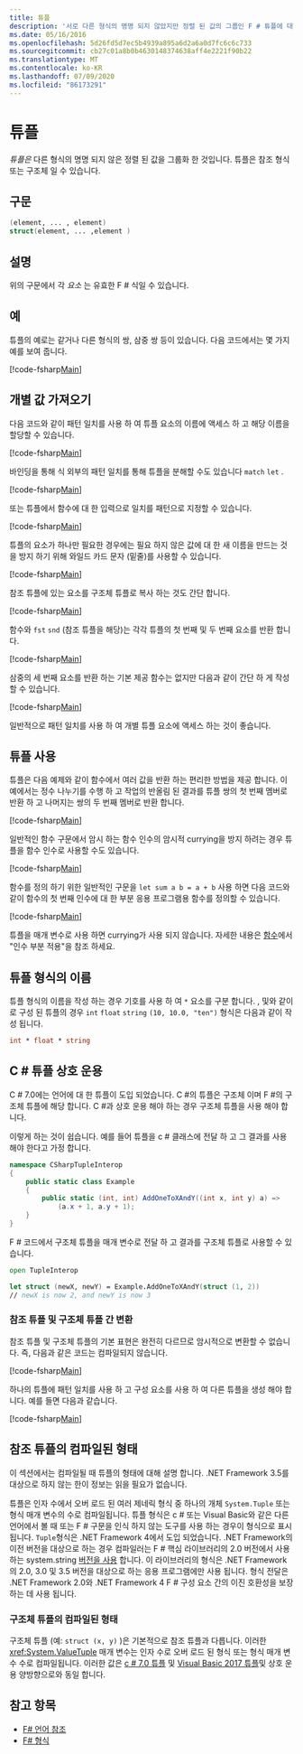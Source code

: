 ```yaml
---
title: 튜플
description: '서로 다른 형식의 명명 되지 않았지만 정렬 된 값의 그룹인 F # 튜플에 대해 알아봅니다.'
ms.date: 05/16/2016
ms.openlocfilehash: 5d26fd5d7ec5b4939a895a6d2a6a0d7fc6c6c733
ms.sourcegitcommit: cb27c01a8b0b4630148374638aff4e2221f90b22
ms.translationtype: MT
ms.contentlocale: ko-KR
ms.lasthandoff: 07/09/2020
ms.locfileid: "86173291"
---
```

# <a name="tuples"></a>튜플

*튜플은* 다른 형식의 명명 되지 않은 정렬 된 값을 그룹화 한 것입니다.  튜플은 참조 형식 또는 구조체 일 수 있습니다.

## <a name="syntax"></a>구문

```fsharp
(element, ... , element)
struct(element, ... ,element )
```

## <a name="remarks"></a>설명

위의 구문에서 각 *요소* 는 유효한 F # 식일 수 있습니다.

## <a name="examples"></a>예

튜플의 예로는 같거나 다른 형식의 쌍, 삼중 쌍 등이 있습니다. 다음 코드에서는 몇 가지 예를 보여 줍니다.

[!code-fsharp[Main](~/samples/snippets/fsharp/tuples/basic-examples.fsx#L6-L21)]

## <a name="obtaining-individual-values"></a>개별 값 가져오기

다음 코드와 같이 패턴 일치를 사용 하 여 튜플 요소의 이름에 액세스 하 고 해당 이름을 할당할 수 있습니다.

[!code-fsharp[Main](~/samples/snippets/fsharp/tuples/basic-examples.fsx#L27-L29)]

바인딩을 통해 식 외부의 패턴 일치를 통해 튜플을 분해할 수도 있습니다 `match` `let` .

[!code-fsharp[Main](~/samples/snippets/fsharp/tuples/basic-examples.fsx#L34-L37)]

또는 튜플에서 함수에 대 한 입력으로 일치를 패턴으로 지정할 수 있습니다.

[!code-fsharp[Main](~/samples/snippets/fsharp/tuples/basic-examples.fsx#L43-L47)]

튜플의 요소가 하나만 필요한 경우에는 필요 하지 않은 값에 대 한 새 이름을 만드는 것을 방지 하기 위해 와일드 카드 문자 (밑줄)를 사용할 수 있습니다.

[!code-fsharp[Main](~/samples/snippets/fsharp/tuples/basic-examples.fsx#L53-L54)]

참조 튜플에 있는 요소를 구조체 튜플로 복사 하는 것도 간단 합니다.

[!code-fsharp[Main](~/samples/snippets/fsharp/tuples/basic-examples.fsx#L62-L66)]

함수와 `fst` `snd` (참조 튜플을 해당)는 각각 튜플의 첫 번째 및 두 번째 요소를 반환 합니다.

[!code-fsharp[Main](~/samples/snippets/fsharp/tuples/basic-examples.fsx#L72-L73)]

삼중의 세 번째 요소를 반환 하는 기본 제공 함수는 없지만 다음과 같이 간단 하 게 작성할 수 있습니다.

[!code-fsharp[Main](~/samples/snippets/fsharp/tuples/basic-examples.fsx#L78-L78)]

일반적으로 패턴 일치를 사용 하 여 개별 튜플 요소에 액세스 하는 것이 좋습니다.

## <a name="using-tuples"></a>튜플 사용

튜플은 다음 예제와 같이 함수에서 여러 값을 반환 하는 편리한 방법을 제공 합니다. 이 예에서는 정수 나누기를 수행 하 고 작업의 반올림 된 결과를 튜플 쌍의 첫 번째 멤버로 반환 하 고 나머지는 쌍의 두 번째 멤버로 반환 합니다.

[!code-fsharp[Main](~/samples/snippets/fsharp/tuples/basic-examples.fsx#L83-L86)]

일반적인 함수 구문에서 암시 하는 함수 인수의 암시적 currying을 방지 하려는 경우 튜플을 함수 인수로 사용할 수도 있습니다.

[!code-fsharp[Main](~/samples/snippets/fsharp/tuples/basic-examples.fsx#L88-L88)]

함수를 정의 하기 위한 일반적인 구문을 `let sum a b = a + b` 사용 하면 다음 코드와 같이 함수의 첫 번째 인수에 대 한 부분 응용 프로그램용 함수를 정의할 수 있습니다.

[!code-fsharp[Main](~/samples/snippets/fsharp/tuples/basic-examples.fsx#L90-L94)]

튜플을 매개 변수로 사용 하면 currying가 사용 되지 않습니다. 자세한 내용은 [함수](./functions/index.md)에서 "인수 부분 적용"을 참조 하세요.

## <a name="names-of-tuple-types"></a>튜플 형식의 이름

튜플 형식의 이름을 작성 하는 경우 기호를 사용 하 여 `*` 요소를 구분 합니다. , 및와 같이로 구성 된 튜플의 경우 `int` `float` `string` `(10, 10.0, "ten")` 형식은 다음과 같이 작성 됩니다.

```fsharp
int * float * string
```

## <a name="interoperation-with-c-tuples"></a>C # 튜플 상호 운용

C # 7.0에는 언어에 대 한 튜플이 도입 되었습니다.  C #의 튜플은 구조체 이며 F #의 구조체 튜플에 해당 합니다.  C #과 상호 운용 해야 하는 경우 구조체 튜플을 사용 해야 합니다.

이렇게 하는 것이 쉽습니다.  예를 들어 튜플을 c # 클래스에 전달 하 고 그 결과를 사용 해야 한다고 가정 합니다.

```csharp
namespace CSharpTupleInterop
{
    public static class Example
    {
        public static (int, int) AddOneToXAndY((int x, int y) a) =>
            (a.x + 1, a.y + 1);
    }
}
```

F # 코드에서 구조체 튜플을 매개 변수로 전달 하 고 결과를 구조체 튜플로 사용할 수 있습니다.

```fsharp
open TupleInterop

let struct (newX, newY) = Example.AddOneToXAndY(struct (1, 2))
// newX is now 2, and newY is now 3
```

### <a name="converting-between-reference-tuples-and-struct-tuples"></a>참조 튜플 및 구조체 튜플 간 변환

참조 튜플 및 구조체 튜플의 기본 표현은 완전히 다르므로 암시적으로 변환할 수 없습니다.  즉, 다음과 같은 코드는 컴파일되지 않습니다.

[!code-fsharp[Main](~/samples/snippets/fsharp/tuples/interop.fsx#L5-L12)]

하나의 튜플에 패턴 일치를 사용 하 고 구성 요소를 사용 하 여 다른 튜플을 생성 해야 합니다.  예를 들면 다음과 같습니다.

[!code-fsharp[Main](~/samples/snippets/fsharp/tuples/interop.fsx#L18-L22)]

## <a name="compiled-form-of-reference-tuples"></a>참조 튜플의 컴파일된 형태

이 섹션에서는 컴파일될 때 튜플의 형태에 대해 설명 합니다.  .NET Framework 3.5를 대상으로 하지 않는 한이 정보는 읽을 필요가 없습니다.

튜플은 인자 수에서 오버 로드 된 여러 제네릭 형식 중 하나의 개체 `System.Tuple` 또는 형식 매개 변수의 수로 컴파일됩니다. 튜플 형식은 c # 또는 Visual Basic와 같은 다른 언어에서 볼 때 또는 F # 구문을 인식 하지 않는 도구를 사용 하는 경우이 형식으로 표시 됩니다. `Tuple`형식은 .NET Framework 4에서 도입 되었습니다. .NET Framework의 이전 버전을 대상으로 하는 경우 컴파일러는 F # 핵심 라이브러리의 2.0 버전에서 사용 하는 system.string [버전을 사용](https://msdn.microsoft.com/library/5ac7953d-acdc-4a58-bfb7-c1f6406c0fa3) 합니다. 이 라이브러리의 형식은 .NET Framework의 2.0, 3.0 및 3.5 버전을 대상으로 하는 응용 프로그램에만 사용 됩니다. 형식 전달은 .NET Framework 2.0와 .NET Framework 4 F # 구성 요소 간의 이진 호환성을 보장 하는 데 사용 됩니다.

### <a name="compiled-form-of-struct-tuples"></a>구조체 튜플의 컴파일된 형태

구조체 튜플 (예: `struct (x, y)` )은 기본적으로 참조 튜플과 다릅니다.  이러한 <xref:System.ValueTuple> 매개 변수는 인자 수로 오버 로드 된 형식 또는 형식 매개 변수 수로 컴파일됩니다.  이러한 값은 [c # 7.0 튜플](../../csharp/language-reference/builtin-types/value-tuples.md) 및 [Visual Basic 2017 튜플](../../visual-basic/programming-guide/language-features/data-types/tuples.md)및 상호 운용 양방향으로와 동일 합니다.

## <a name="see-also"></a>참고 항목

- [F# 언어 참조](index.md)
- [F# 형식](fsharp-types.md)
